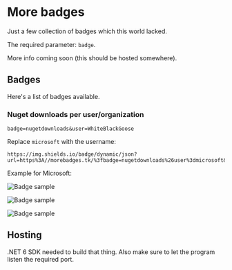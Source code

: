 # More badges

Just a few collection of badges which this world lacked.

The required parameter: `badge`.

More info coming soon (this should be hosted somewhere).

## Badges

Here's a list of badges available.

### Nuget downloads per user/organization

`badge=nugetdownloads&user=WhiteBlackGoose`

Replace `microsoft` with the username:
```
https://img.shields.io/badge/dynamic/json?url=https%3A//morebadges.tk/%3fbadge=nugetdownloads%26user%3dmicrosoft&query=Short&label=Nuget+downloads&logo=nuget
```

Example for Microsoft:

![Badge sample](https://img.shields.io/badge/dynamic/json?url=https%3A//morebadges.tk/%3fbadge=nugetdownloads%26user%3dmicrosoft&query=Short&label=Nuget+downloads&color=lightblue)

![Badge sample](https://img.shields.io/badge/dynamic/json?url=https%3A//morebadges.tk/%3fbadge=nugetdownloads%26user%3dmicrosoft&query=Short&label=Nuget+downloads&color=purple&style=flat-square)

![Badge sample](https://img.shields.io/badge/dynamic/json?url=https%3A//morebadges.tk/%3fbadge=nugetdownloads%26user%3dmicrosoft&query=Short&label=Nuget+downloads&color=purple&style=flat-square&logo=nuget)



## Hosting

.NET 6 SDK needed to build that thing. Also make sure to let the program listen the required port.
